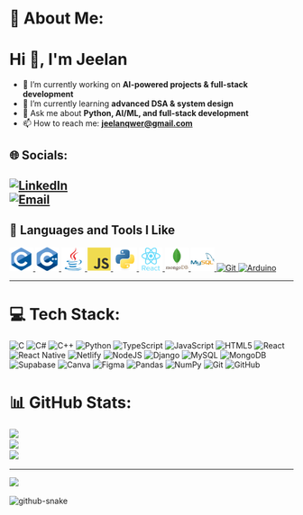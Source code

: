 # 💫 About Me:
<h1>Hi 👋, I'm Jeelan</h1>

- 🔭 I’m currently working on **AI-powered projects & full-stack development**  
- 🌱 I’m currently learning **advanced DSA & system design**  
- 💬 Ask me about **Python, AI/ML, and full-stack development**  
- 📫 How to reach me: **jeelanqwer@gmail.com**

## 🌐 Socials:  
[![LinkedIn](https://img.shields.io/badge/LinkedIn-%230077B5.svg?logo=linkedin&logoColor=white)](https://www.linkedin.com/in/jeelan-basha-508a19314/)  
[![Email](https://img.shields.io/badge/Email-D14836?logo=gmail&logoColor=white)](mailto:jeelanqwer@gmail.com)  
---

<h2>🚀 Languages and Tools I Like</h2>  
<p>
<a target="_blank" href="https://raw.githubusercontent.com/devicons/devicon/master/icons/c/c-original.svg">
<img src="https://raw.githubusercontent.com/devicons/devicon/master/icons/c/c-original.svg" alt="C" width="42" height="42"/>
</a>  
<a target="_blank" href="https://raw.githubusercontent.com/devicons/devicon/master/icons/cplusplus/cplusplus-original.svg">
<img src="https://raw.githubusercontent.com/devicons/devicon/master/icons/cplusplus/cplusplus-original.svg" alt="C++" width="42" height="42"/>
</a>  
<a target="_blank" href="https://raw.githubusercontent.com/devicons/devicon/master/icons/java/java-original.svg">
<img src="https://raw.githubusercontent.com/devicons/devicon/master/icons/java/java-original.svg" alt="Java" width="42" height="42"/>
</a>  
<a target="_blank" href="https://raw.githubusercontent.com/devicons/devicon/master/icons/javascript/javascript-original.svg">
<img src="https://raw.githubusercontent.com/devicons/devicon/master/icons/javascript/javascript-original.svg" alt="JavaScript" width="42" height="42"/>
</a>  
<a target="_blank" href="https://raw.githubusercontent.com/devicons/devicon/master/icons/python/python-original.svg">
<img src="https://raw.githubusercontent.com/devicons/devicon/master/icons/python/python-original.svg" alt="Python" width="42" height="42"/>
</a>  
<a target="_blank" href="https://raw.githubusercontent.com/devicons/devicon/master/icons/react/react-original-wordmark.svg">
<img src="https://raw.githubusercontent.com/devicons/devicon/master/icons/react/react-original-wordmark.svg" alt="React" width="42" height="42"/>
</a>  
<a target="_blank" href="https://raw.githubusercontent.com/devicons/devicon/master/icons/mongodb/mongodb-original-wordmark.svg">
<img src="https://raw.githubusercontent.com/devicons/devicon/master/icons/mongodb/mongodb-original-wordmark.svg" alt="MongoDB" width="42" height="42"/>
</a>  
<a target="_blank" href="https://raw.githubusercontent.com/devicons/devicon/master/icons/mysql/mysql-original-wordmark.svg">
<img src="https://raw.githubusercontent.com/devicons/devicon/master/icons/mysql/mysql-original-wordmark.svg" alt="MySQL" width="42" height="42"/>
</a>  
<a target="_blank" href="https://www.vectorlogo.zone/logos/git-scm/git-scm-icon.svg">
<img src="https://www.vectorlogo.zone/logos/git-scm/git-scm-icon.svg" alt="Git" width="42" height="42"/>
</a>  
<a target="_blank" href="https://cdn.worldvectorlogo.com/logos/arduino-1.svg">
<img src="https://cdn.worldvectorlogo.com/logos/arduino-1.svg" alt="Arduino" width="42" height="42"/>
</a>  
</p>  

---

# 💻 Tech Stack:
![C](https://img.shields.io/badge/c-%2300599C.svg?style=for-the-badge&logo=c&logoColor=white) ![C#](https://img.shields.io/badge/c%23-%23239120.svg?style=for-the-badge&logo=csharp&logoColor=white) ![C++](https://img.shields.io/badge/c++-%2300599C.svg?style=for-the-badge&logo=c%2B%2B&logoColor=white) ![Python](https://img.shields.io/badge/python-3670A0?style=for-the-badge&logo=python&logoColor=ffdd54) ![TypeScript](https://img.shields.io/badge/typescript-%23007ACC.svg?style=for-the-badge&logo=typescript&logoColor=white) ![JavaScript](https://img.shields.io/badge/javascript-%23323330.svg?style=for-the-badge&logo=javascript&logoColor=%23F7DF1E) ![HTML5](https://img.shields.io/badge/html5-%23E34F26.svg?style=for-the-badge&logo=html5&logoColor=white) ![React](https://img.shields.io/badge/react-%2320232a.svg?style=for-the-badge&logo=react&logoColor=%2361DAFB) ![React Native](https://img.shields.io/badge/react_native-%2320232a.svg?style=for-the-badge&logo=react&logoColor=%2361DAFB) ![Netlify](https://img.shields.io/badge/netlify-%23000000.svg?style=for-the-badge&logo=netlify&logoColor=#00C7B7) ![NodeJS](https://img.shields.io/badge/node.js-6DA55F?style=for-the-badge&logo=node.js&logoColor=white) ![Django](https://img.shields.io/badge/django-%23092E20.svg?style=for-the-badge&logo=django&logoColor=white) ![MySQL](https://img.shields.io/badge/mysql-4479A1.svg?style=for-the-badge&logo=mysql&logoColor=white) ![MongoDB](https://img.shields.io/badge/MongoDB-%234ea94b.svg?style=for-the-badge&logo=mongodb&logoColor=white) ![Supabase](https://img.shields.io/badge/Supabase-3ECF8E?style=for-the-badge&logo=supabase&logoColor=white) ![Canva](https://img.shields.io/badge/Canva-%2300C4CC.svg?style=for-the-badge&logo=Canva&logoColor=white) ![Figma](https://img.shields.io/badge/figma-%23F24E1E.svg?style=for-the-badge&logo=figma&logoColor=white) ![Pandas](https://img.shields.io/badge/pandas-%23150458.svg?style=for-the-badge&logo=pandas&logoColor=white) ![NumPy](https://img.shields.io/badge/numpy-%23013243.svg?style=for-the-badge&logo=numpy&logoColor=white) ![Git](https://img.shields.io/badge/git-%23F05033.svg?style=for-the-badge&logo=git&logoColor=white) ![GitHub](https://img.shields.io/badge/github-%23121011.svg?style=for-the-badge&logo=github&logoColor=white)
# 📊 GitHub Stats:
![](https://github-readme-stats.vercel.app/api?username=Jeelan80&theme=prussian&hide_border=false&include_all_commits=false&count_private=false)<br/>
![](https://nirzak-streak-stats.vercel.app/?user=Jeelan80&theme=prussian&hide_border=false)<br/>
![](https://github-readme-stats.vercel.app/api/top-langs/?username=Jeelan80&theme=prussian&hide_border=false&include_all_commits=false&count_private=false&layout=compact)

---

[![](https://visitcount.itsvg.in/api?id=Jeelan80&icon=5&color=6)](https://visitcount.itsvg.in)

<picture>
  <source media="(prefers-color-scheme: dark)" srcset="https://raw.githubusercontent.com/tobiasmeyhoefer/tobiasmeyhoefer/output/github-snake-dark.svg" />
  <source media="(prefers-color-scheme: light)" srcset="https://raw.githubusercontent.com/tobiasmeyhoefer/tobiasmeyhoefer/output/github-snake.svg" />
  <img alt="github-snake" src="https://raw.githubusercontent.com/tobiasmeyhoefer/tobiasmeyhoefer/output/github-snake.svg" />
</picture>
